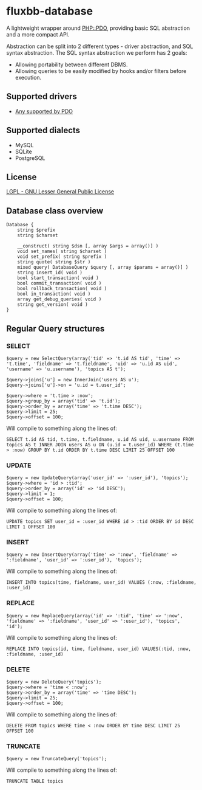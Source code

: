 # fluxbb-database
A lightweight wrapper around [PHP::PDO](http://www.php.net/manual/en/book.pdo.php), providing basic SQL abstraction and a more compact API.

Abstraction can be split into 2 different types - driver abstraction, and SQL syntax abstraction. The SQL syntax abstraction we perform has 2 goals:
 * Allowing portability between different DBMS.
 * Allowing queries to be easily modified by hooks and/or filters before execution.

## Supported drivers
 * [Any supported by PDO](http://www.php.net/manual/en/pdo.drivers.php)

## Supported dialects
 * MySQL
 * SQLite
 * PostgreSQL

## License
[LGPL - GNU Lesser General Public License](http://www.gnu.org/licenses/lgpl.html)

## Database class overview

	Database {
		string $prefix
		string $charset

		__construct( string $dsn [, array $args = array()] )
		void set_names( string $charset )
		void set_prefix( string $prefix )
		string quote( string $str )
		mixed query( DatabaseQuery $query [, array $params = array()] )
		string insert_id( void )
		bool start_transaction( void )
		bool commit_transaction( void )
		bool rollback_transaction( void )
		bool in_transaction( void )
		array get_debug_queries( void )
		string get_version( void )
	}

## Regular Query structures

### SELECT

	$query = new SelectQuery(array('tid' => 't.id AS tid', 'time' => 't.time', 'fieldname' => 't.fieldname', 'uid' => 'u.id AS uid', 'username' => 'u.username'), 'topics AS t');
	
	$query->joins['u'] = new InnerJoin('users AS u');
	$query->joins['u']->on = 'u.id = t.user_id';
	
	$query->where = 't.time > :now';
	$query->group_by = array('tid' => 't.id');
	$query->order_by = array('time' => 't.time DESC');
	$query->limit = 25;
	$query->offset = 100;

Will compile to something along the lines of:

	SELECT t.id AS tid, t.time, t.fieldname, u.id AS uid, u.username FROM topics AS t INNER JOIN users AS u ON (u.id = t.user_id) WHERE (t.time > :now) GROUP BY t.id ORDER BY t.time DESC LIMIT 25 OFFSET 100

### UPDATE

	$query = new UpdateQuery(array('user_id' => ':user_id'), 'topics');
	$query->where = 'id > :tid';
	$query->order_by = array('id' => 'id DESC');
	$query->limit = 1;
	$query->offset = 100;

Will compile to something along the lines of:

	UPDATE topics SET user_id = :user_id WHERE id > :tid ORDER BY id DESC LIMIT 1 OFFSET 100

### INSERT

	$query = new InsertQuery(array('time' => ':now', 'fieldname' => ':fieldname', 'user_id' => ':user_id'), 'topics');

Will compile to something along the lines of:

	INSERT INTO topics(time, fieldname, user_id) VALUES (:now, :fieldname, :user_id)

### REPLACE

	$query = new ReplaceQuery(array('id' => ':tid', 'time' => ':now', 'fieldname' => ':fieldname', 'user_id' => ':user_id'), 'topics', 'id');

Will compile to something along the lines of:

	REPLACE INTO topics(id, time, fieldname, user_id) VALUES(:tid, :now, :fieldname, :user_id)

### DELETE

	$query = new DeleteQuery('topics');
	$query->where = 'time < :now';
	$query->order_by = array('time' => 'time DESC');
	$query->limit = 25;
	$query->offset = 100;

Will compile to something along the lines of:

	DELETE FROM topics WHERE time < :now ORDER BY time DESC LIMIT 25 OFFSET 100

### TRUNCATE

	$query = new TruncateQuery('topics');

Will compile to something along the lines of:

	TRUNCATE TABLE topics
